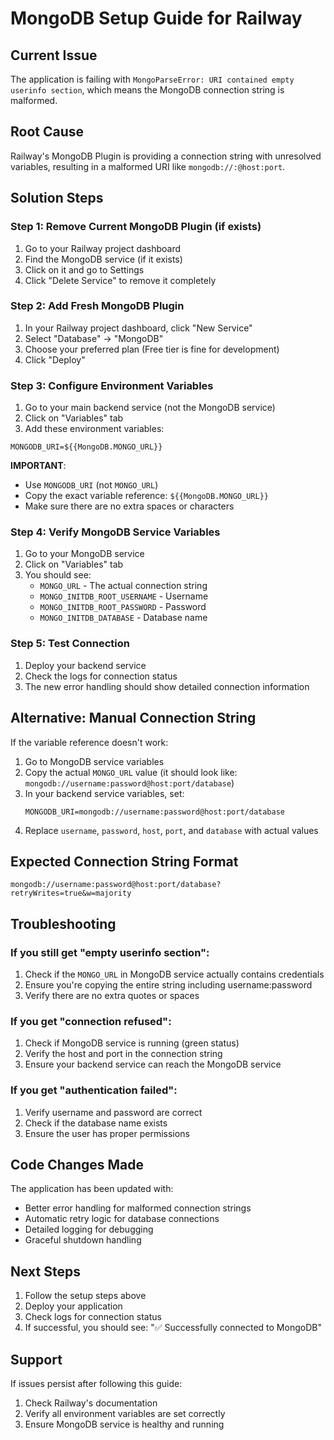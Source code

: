 # MongoDB Setup Guide for Railway

## Current Issue
The application is failing with `MongoParseError: URI contained empty userinfo section`, which means the MongoDB connection string is malformed.

## Root Cause
Railway's MongoDB Plugin is providing a connection string with unresolved variables, resulting in a malformed URI like `mongodb://:@host:port`.

## Solution Steps

### Step 1: Remove Current MongoDB Plugin (if exists)
1. Go to your Railway project dashboard
2. Find the MongoDB service (if it exists)
3. Click on it and go to Settings
4. Click "Delete Service" to remove it completely

### Step 2: Add Fresh MongoDB Plugin
1. In your Railway project dashboard, click "New Service"
2. Select "Database" → "MongoDB"
3. Choose your preferred plan (Free tier is fine for development)
4. Click "Deploy"

### Step 3: Configure Environment Variables
1. Go to your main backend service (not the MongoDB service)
2. Click on "Variables" tab
3. Add these environment variables:

```
MONGODB_URI=${{MongoDB.MONGO_URL}}
```

**IMPORTANT**: 
- Use `MONGODB_URI` (not `MONGO_URL`)
- Copy the exact variable reference: `${{MongoDB.MONGO_URL}}`
- Make sure there are no extra spaces or characters

### Step 4: Verify MongoDB Service Variables
1. Go to your MongoDB service
2. Click on "Variables" tab
3. You should see:
   - `MONGO_URL` - The actual connection string
   - `MONGO_INITDB_ROOT_USERNAME` - Username
   - `MONGO_INITDB_ROOT_PASSWORD` - Password
   - `MONGO_INITDB_DATABASE` - Database name

### Step 5: Test Connection
1. Deploy your backend service
2. Check the logs for connection status
3. The new error handling should show detailed connection information

## Alternative: Manual Connection String
If the variable reference doesn't work:

1. Go to MongoDB service variables
2. Copy the actual `MONGO_URL` value (it should look like: `mongodb://username:password@host:port/database`)
3. In your backend service variables, set:
   ```
   MONGODB_URI=mongodb://username:password@host:port/database
   ```
4. Replace `username`, `password`, `host`, `port`, and `database` with actual values

## Expected Connection String Format
```
mongodb://username:password@host:port/database?retryWrites=true&w=majority
```

## Troubleshooting

### If you still get "empty userinfo section":
1. Check if the `MONGO_URL` in MongoDB service actually contains credentials
2. Ensure you're copying the entire string including username:password
3. Verify there are no extra quotes or spaces

### If you get "connection refused":
1. Check if MongoDB service is running (green status)
2. Verify the host and port in the connection string
3. Ensure your backend service can reach the MongoDB service

### If you get "authentication failed":
1. Verify username and password are correct
2. Check if the database name exists
3. Ensure the user has proper permissions

## Code Changes Made
The application has been updated with:
- Better error handling for malformed connection strings
- Automatic retry logic for database connections
- Detailed logging for debugging
- Graceful shutdown handling

## Next Steps
1. Follow the setup steps above
2. Deploy your application
3. Check logs for connection status
4. If successful, you should see: "✅ Successfully connected to MongoDB"

## Support
If issues persist after following this guide:
1. Check Railway's documentation
2. Verify all environment variables are set correctly
3. Ensure MongoDB service is healthy and running

